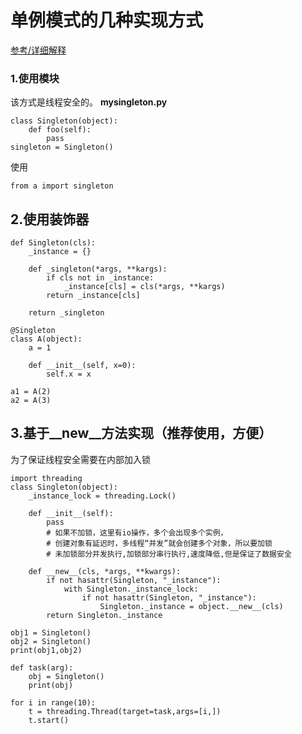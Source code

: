 # 单例模式的几种实现方式
[参考/详细解释](https://www.cnblogs.com/huchong/p/8244279.html#_lab2_1_3)
### 1.使用模块
该方式是线程安全的。
**mysingleton.py**
``` 
class Singleton(object):
    def foo(self):
        pass
singleton = Singleton()
```
使用
``` 
from a import singleton
```

## 2.使用装饰器
``` 
def Singleton(cls):
    _instance = {}

    def _singleton(*args, **kargs):
        if cls not in _instance:
            _instance[cls] = cls(*args, **kargs)
        return _instance[cls]

    return _singleton

@Singleton
class A(object):
    a = 1

    def __init__(self, x=0):
        self.x = x

a1 = A(2)
a2 = A(3)
```

## 3.基于__new__方法实现（推荐使用，方便）
为了保证线程安全需要在内部加入锁
``` 
import threading
class Singleton(object):
    _instance_lock = threading.Lock()

    def __init__(self):
        pass
        # 如果不加锁，这里有io操作，多个会出现多个实例，
        # 创建对象有延迟时，多线程“并发”就会创建多个对象，所以要加锁
        # 未加锁部分并发执行,加锁部分串行执行,速度降低,但是保证了数据安全

    def __new__(cls, *args, **kwargs):
        if not hasattr(Singleton, "_instance"):
            with Singleton._instance_lock:
                if not hasattr(Singleton, "_instance"):
                    Singleton._instance = object.__new__(cls)  
        return Singleton._instance

obj1 = Singleton()
obj2 = Singleton()
print(obj1,obj2)

def task(arg):
    obj = Singleton()
    print(obj)

for i in range(10):
    t = threading.Thread(target=task,args=[i,])
    t.start()
```



